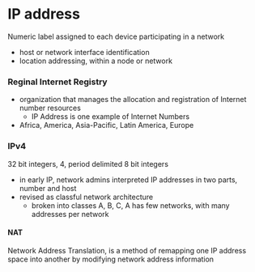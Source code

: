 # IP address
Numeric label assigned to each device participating in a network
- host or network interface identification
- location addressing, within a node or network

### Reginal Internet Registry
- organization that manages the allocation and registration of Internet number resources
  - IP Address is one example of Internet Numbers
- Africa, America, Asia-Pacific, Latin America, Europe

### IPv4
32 bit integers, 4, period delimited 8 bit integers
- in early IP, network admins interpreted IP addresses in two parts, number and host
- revised as classful network architecture
  - broken into classes A, B, C, A has few networks, with many addresses per network

#### NAT
Network Address Translation, is a method of remapping one IP address space into another by modifying network address information


